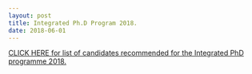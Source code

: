 ```yaml
---
layout: post
title: Integrated Ph.D Program 2018.
date: 2018-06-01
---
```


[CLICK HERE for list of candidates recommended for the Integrated PhD programme 2018.](http://math.iisc.ac.in/intphd2018result.html)
